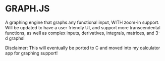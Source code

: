 # GRAPH.JS
A graphing engine that graphs any functional input, WITH zoom-in support. Will be updated to have a user friendly UI, and support more transcendental functions, as well as complex inputs, derivatives, integrals, matrices, and 3-d graphs!


Disclaimer: This will eventually be ported to C and moved into my calculator app for graphing support!
